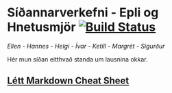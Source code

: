 # Síðannarverkefni - Epli og Hnetusmjör [![Build Status](https://travis-ci.org/GitExersiceHnetumjor/sidannarverkefni.svg?branch=master)](https://travis-ci.org/GitExersiceHnetumjor/sidannarverkefni)
*Ellen - Hannes - Helgi - Ívar - Ketill - Margrét - Sigurður*

Hér mun síðan eitthvað standa um lausnina okkar.

## [Létt Markdown Cheat Sheet](https://github.com/adam-p/markdown-here/wiki/Markdown-Cheatsheet)
